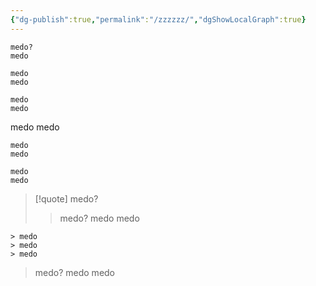 ```yaml
---
{"dg-publish":true,"permalink":"/zzzzzz/","dgShowLocalGraph":true}
---
```



```ad-quote
medo?
medo
```

```quote
medo
medo
```

```quote medo
medo
medo
```
medo
medo
```[quote]
medo
medo
```

```[!quote]
medo
medo
```

> [!quote] medo?
> > medo?
> > medo
> > medo

```ad-quote medo?
> medo
> medo
> medo
```

> medo?
> medo
> medo